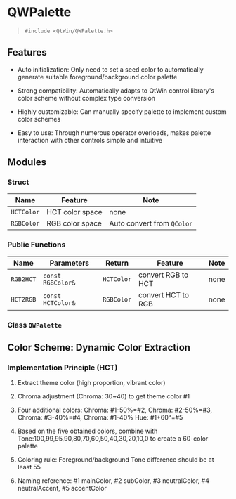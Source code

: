 # QWPalette

> `#include <QtWin/QWPalette.h>`

## Features

- Auto initialization: Only need to set a seed color to automatically generate suitable foreground/background color palette

- Strong compatibility: Automatically adapts to QtWin control library's color scheme without complex type conversion

- Highly customizable: Can manually specify palette to implement custom color schemes

- Easy to use: Through numerous operator overloads, makes palette interaction with other controls simple and intuitive

## Modules

### Struct

| Name | Feature | Note |
| --- | --- | --- |
| `HCTColor` | HCT color space | none |
| `RGBColor` | RGB color space | Auto convert from `QColor` |

### Public Functions

| Name | Parameters | Return |  Feature | Note |
| --- | --- | --- | --- | --- |
| `RGB2HCT` | `const RGBColor&` | `HCTColor` | convert RGB to HCT | none |
| `HCT2RGB` | `const HCTColor&` | `RGBColor` | convert HCT to RGB | none |

### Class `QWPalette`

#### 

## Color Scheme: Dynamic Color Extraction

### Implementation Principle (HCT)

1. Extract theme color (high proportion, vibrant color)

2. Chroma adjustment (Chroma: 30~40) to get theme color #1

3. Four additional colors: Chroma: #1-50%=#2, Chroma: #2-50%=#3, Chroma: #3-40%=#4, Chroma: #1-40% Hue: #1+60°=#5

4. Based on the five obtained colors, combine with Tone:100,99,95,90,80,70,60,50,40,30,20,10,0 to create a 60-color palette

5. Coloring rule: Foreground/background Tone difference should be at least 55

6. Naming reference: #1 mainColor, #2 subColor, #3 neutralColor, #4 neutralAccent, #5 accentColor
